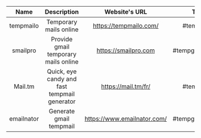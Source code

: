 |    Name    |                 Description                  |        Website's URL        |       Tag       |
|:----------:|:--------------------------------------------:|:---------------------------:|:---------------:|
| tempmailo  |            Temporary mails online            |   https://tempmailo.com/    |    #tempmail    |
|  smailpro  |     Provide gmail temporary mails online     |    https://smailpro.com     | #tempgooglemail |
|  Mail.tm   | Quick, eye candy and fast tempmail generator |     https://mail.tm/fr/     |    #tempmail    |
| emailnator |           Generate gmail tempmail            | https://www.emailnator.com/ | #tempgooglemail |



